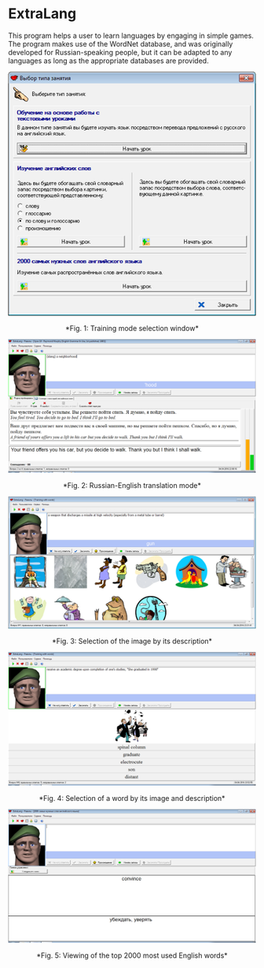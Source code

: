 # ExtraLang
This program helps a user to learn languages by engaging in simple games. The program makes use of the WordNet database, and was originally developed for Russian-speaking people, but it can be adapted to any languages as long as the appropriate databases are provided.

![Screenshot1](Screenshots/screenshot1.png)  
<center>*Fig. 1: Training mode selection window*</center>

![Screenshot2](Screenshots/screenshot2.png)  
<center>*Fig. 2: Russian-English translation mode*</center>

![Screenshot3](Screenshots/screenshot3.png)  
<center>*Fig. 3: Selection of the image by its description*</center>

![Screenshot4](Screenshots/screenshot4.png)  
<center>*Fig. 4: Selection of a word by its image and description*</center>

![Screenshot5](Screenshots/screenshot5.png)  
<center>*Fig. 5: Viewing of the top 2000 most used English words*</center>
